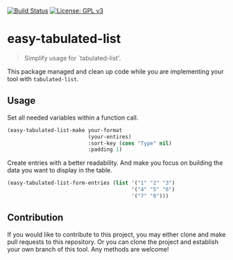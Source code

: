 [![Build Status](https://travis-ci.com/jcs-elpa/easy-tabulated-list.svg?branch=master)](https://travis-ci.com/jcs-elpa/easy-tabulated-list)
[![License: GPL v3](https://img.shields.io/badge/License-GPL%20v3-blue.svg)](https://www.gnu.org/licenses/gpl-3.0)

# easy-tabulated-list
> Simplify usage for `tabulated-list'.

This package managed and clean up code while you are implementing your tool
with `tabulated-list`.

## Usage

Set all needed variables within a function call.

```el
(easy-tabulated-list-make your-format
                          (your-entires)
                          :sort-key (cons "Type" nil)
                          :padding 1)
```

Create entries with a better readability. And make you focus on building the
data you want to display in the table.

```el
(easy-tabulated-list-form-entries (list '("1" "2" "3")
                                        '("4" "5" "6")
                                        '("7" "8")))
```

## Contribution

If you would like to contribute to this project, you may either
clone and make pull requests to this repository. Or you can
clone the project and establish your own branch of this tool.
Any methods are welcome!
